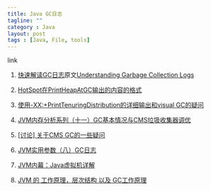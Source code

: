 ```yaml
---
title: Java GC日志
tagline: ""
category : Java
layout: post
tags : [Java, File, tools]
---
```


link
>

1. [快速解读GC日志](http://blog.csdn.net/renfufei/article/details/49230943)原文[Understanding Garbage Collection Logs](https://plumbr.eu/blog/garbage-collection/understanding-garbage-collection-logs)

2. [HotSpot在PrintHeapAtGC输出的内容的格式](http://kimnote.com/2013/01/hotspot%E5%9C%A8printheapatgc%E8%BE%93%E5%87%BA%E7%9A%84%E5%86%85%E5%AE%B9%E7%9A%84%E6%A0%BC%E5%BC%8F/)

3. [使用-XX:+PrintTenuringDistribution的详细输出和visual GC的疑问](http://hllvm.group.iteye.com/group/topic/38004)

4. [JVM内存分析系列（十一）GC基本情况与CMS垃圾收集器调优](http://phl.iteye.com/blog/2004211)

5. [[讨论] 关于CMS GC的一些疑问](http://hllvm.group.iteye.com/group/topic/41018)

6. [JVM实用参数（八）GC日志](http://ifeve.com/useful-jvm-flags-part-8-gc-logging/)

7. [JVM内幕：Java虚拟机详解](http://www.importnew.com/17770.html)

8. [JVM 的 工作原理，层次结构 以及 GC工作原理](https://segmentfault.com/a/1190000002579346#articleHeader5)

